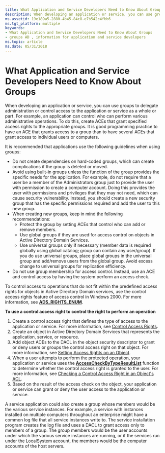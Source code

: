 ```yaml
---
title: What Application and Service Developers Need to Know About Groups
description: When developing an application or service, you can use groups to delegate administration or control access to the application or service as a whole or part.
ms.assetid: 19e189a5-2880-4b45-84c8-e7b542c4fbb6
ms.tgt_platform: multiple
keywords:
- What Application and Service Developers Need to Know About Groups
- groups AD , information for application and service developers
ms.topic: article
ms.date: 05/31/2018
---
```


# What Application and Service Developers Need to Know About Groups

When developing an application or service, you can use groups to delegate administration or control access to the application or service as a whole or part. For example, an application can control who can perform various administrative operations. To do this, create ACEs that grant specified access rights to the appropriate groups. It is good programming practice to have an ACE that grants access to a group than to have several ACEs that grant access to individual users or computers.

It is recommended that applications use the following guidelines when using groups:

-   Do not create dependencies on hard-coded groups, which can create complications if the group is deleted or moved.
-   Avoid using built-in groups unless the function of the group provides the specific needs for the application. For example, do not require that a user be a member of the Administrators group just to provide the user with permission to create a computer account. Doing this provides the user with permissions and privileges that they may not need, which can cause security vulnerability. Instead, you should create a new security group that has the specific permissions required and add the user to this new group.
-   When creating new groups, keep in mind the following recommendations:
    -   Protect the group by setting ACEs that control who can add or remove members.
    -   Use global groups if they are used for access control on objects in Active Directory Domain Services.
    -   Use universal groups only if necessary (member data is required globally using global catalog; group can contain any user/group). If you do use universal groups, place global groups in the universal group and add/remove users from the global group. Avoid excess change to universal groups for replication efficiency.
-   Do not use group membership for access control. Instead, use an ACE and control access by having the system perform an access check.

To control access to operations that do not fit within the predefined access rights for objects in Active Directory Domain services, use the control access rights feature of access control in Windows 2000. For more information, see [**ADS\_RIGHTS\_ENUM**](https://docs.microsoft.com/windows/desktop/api/iads/ne-iads-__midl___midl_itf_ads_0001_0048_0001).

**To use a control access right to control the right to perform an operation**

1.  Create a control access right that defines the type of access to the application or service. For more information, see [Control Access Rights](control-access-rights.md).
2.  Create an object in Active Directory Domain Services that represents the application, service, or resource.
3.  Add object ACEs to the DACL in the object security descriptor to grant or deny users or groups the control access right on that object. For more information, see [Setting Access Rights on an Object](setting-access-rights-on-an-object.md).
4.  When a user attempts to perform the protected operation, your application or service uses the [**AccessCheckByTypeResultList**](https://docs.microsoft.com/windows/desktop/api/securitybaseapi/nf-securitybaseapi-accesscheckbytyperesultlist) function to determine whether the control access right is granted to the user. For more information, see [Checking a Control Access Right in an Object's ACL](checking-a-control-access-right-in-an-objectampaposs-acl.md).
5.  Based on the result of the access check on the object, your application or service can grant or deny the user access to the application or service.

A service application could also create a group whose members would be the various service instances. For example, a service with instances installed on multiple computers throughout an enterprise might have a common log file that all service instances write to. The service installation program creates the log file and uses a DACL to grant access only to members of a group. The group members would be the user accounts under which the various service instances are running, or if the services run under the LocalSystem account, the members would be the computer accounts of the host servers.

 

 




